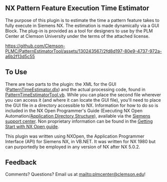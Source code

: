 ## NX Pattern Feature Execution Time Estimator

The purpose of this plugin is to estimate the time a pattern feature takes to fully execute in Siemens NX. The estimation is made dynamically via a GUI Block. The plug-in is provided as a tool for designers to use by the PLM Center at Clemson University under the terms of the attached license.


https://github.com/Clemson-PLMC/PatternEstimatorTool/assets/130243567/2fd8d197-80e9-4737-972a-a6b2f13d5c55


## To Use
There are two parts to the plugin: the XML for the GUI ([PatternTimeEstimator.dlx](application/PatternTimeEstimator.dlx)) and the actual processing code, found in [PatternTimeEstimatorTool.vb](PatternTimeEstimatorTool.vb). While you can place the second file wherever you can access it (and where it can locate the GUI file), you'll need to place the GUI file in a directory accessible to NX. Information for how to do so is included in the NX Open Programmer's Guide (Executing NX Open Automation/[Application Directory Structure](https://docs.sw.siemens.com/en-US/doc/289054037/PL20190702084816205.nxopen_prog_guide/genid_application_root_directory_48_1916)), available via the [Siemens support center](https://support.sw.siemens.com/en-US/). Non proprietary information can be found in the [Getting Start with NX Open guide](https://docs.plm.automation.siemens.com/data_services/resources/nx/1872/nx_api/common/en_US/graphics/fileLibrary/nx/nxopen/NXOpen_Getting_Started.pdf).

This plugin was written using NXOpen, the Application Programmer Interface (API) for Siemens NX, in VB.NET. It was written for NX 1980 but can purportedly be employed in any version of NX after NX 5.0.2.

## Feedback
Comments? Questions? Email us at [mailto:plmcenter@clemson.edu](plmcenter@clemson.edu)!
